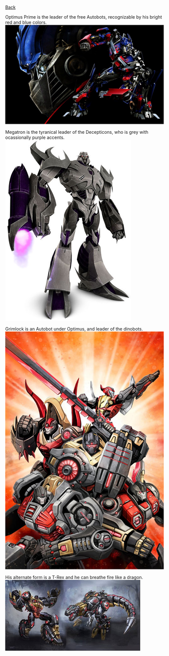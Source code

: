 [Back](https://monip1.github.io/fun-things/)

Optimus Prime is the leader of the free Autobots,  recognizable by his bright red and blue colors.
![optimus](pictures/optimus.jpg)

Megatron is the tyranical leader of the Decepticons, who is grey with ocassionally purple accents.
![megs](pictures/megatron.jpg)

Grimlock is an Autobot under Optimus, and leader of the dinobots.
![dinobots](pictures/dinobots.jpg)

His alternate form is a T-Rex and he can breathe fire like a dragon.
![grimlock](pictures/grimlock.jpg)